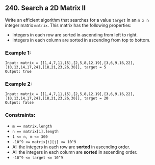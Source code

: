 ## 240. Search a 2D Matrix II

Write an efficient algorithm that searches for a value ```target``` in an ```m x n``` integer matrix ```matrix```. This matrix has the following properties:

* Integers in each row are sorted in ascending from left to right.
* Integers in each column are sorted in ascending from top to bottom.

### Example 1:
```
Input: matrix = [[1,4,7,11,15],[2,5,8,12,19],[3,6,9,16,22],[10,13,14,17,24],[18,21,23,26,30]], target = 5
Output: true
```
### Example 2:
```
Input: matrix = [[1,4,7,11,15],[2,5,8,12,19],[3,6,9,16,22],[10,13,14,17,24],[18,21,23,26,30]], target = 20
Output: false
```

### Constraints:

* ```m == matrix.length```
* ```n == matrix[i].length```
* ```1 <= n, m <= 300```
* ```-10^9 <= matrix[i][j] <= 10^9```
* All the integers in each row are **sorted** in ascending order.
* All the integers in each column are **sorted** in ascending order.
* ```-10^9 <= target <= 10^9```